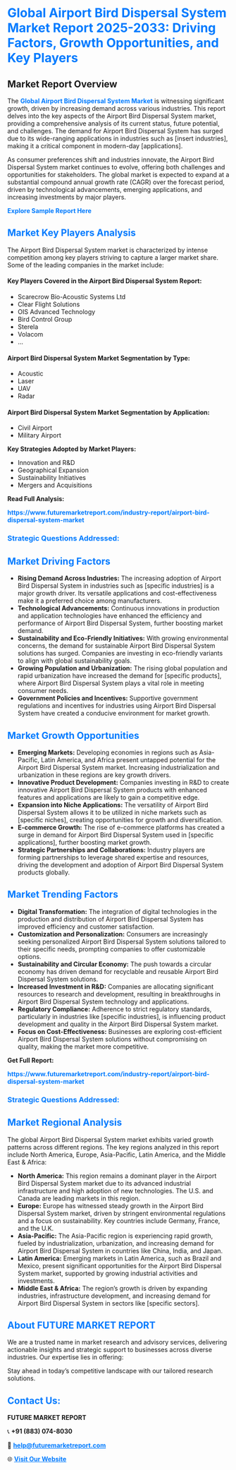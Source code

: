 <h1 style="color: #007BFF;">Global Airport Bird Dispersal System Market Report 2025-2033: Driving Factors, Growth Opportunities, and Key Players</h1>

<section id="overview">
<h2>Market Report Overview</h2>
<p>The <a href="https://www.futuremarketreport.com/industry-report/airport-bird-dispersal-system-market" style="color: #007BFF; text-decoration: none;"><strong>Global Airport Bird Dispersal System Market</strong></a> is witnessing significant growth, driven by increasing demand across various industries. This report delves into the key aspects of the Airport Bird Dispersal System market, providing a comprehensive analysis of its current status, future potential, and challenges. The demand for Airport Bird Dispersal System has surged due to its wide-ranging applications in industries such as [insert industries], making it a critical component in modern-day [applications].</p>
<p>As consumer preferences shift and industries innovate, the Airport Bird Dispersal System market continues to evolve, offering both challenges and opportunities for stakeholders. The global market is expected to expand at a substantial compound annual growth rate (CAGR) over the forecast period, driven by technological advancements, emerging applications, and increasing investments by major players.</p>
</section>

<section id="overview">
<p><a href="https://www.futuremarketreport.com/request-sample/reportId=108691" style="color: #007BFF; text-decoration: none;"><strong>Explore Sample Report Here</strong></a></p>
</section>

<section id="key-players">
<h2 style="color: #007BFF;">Market Key Players Analysis</h2>
<p>The Airport Bird Dispersal System market is characterized by intense competition among key players striving to capture a larger market share. Some of the leading companies in the market include:</p>
<h4>Key Players Covered in the Airport Bird Dispersal System Report:</h4>
<ul><li>Scarecrow Bio-Acoustic Systems Ltd</li><li>Clear Flight Solutions</li><li>OIS Advanced Technology</li><li>Bird Control Group</li><li>Sterela</li><li>Volacom</li><li>...</li></ul>
<h4>Airport Bird Dispersal System Market Segmentation by Type:</h4>
<ul><li>Acoustic</li><li>Laser</li><li>UAV</li><li>Radar</li></ul>

<h4>Airport Bird Dispersal System Market Segmentation by Application:</h4>
<ul><li>Civil Airport</li><li>Military Airport</li></ul>
<p><strong>Key Strategies Adopted by Market Players:</strong></p>
<ul>
<li>Innovation and R&D</li>
<li>Geographical Expansion</li>
<li>Sustainability Initiatives</li>
<li>Mergers and Acquisitions</li>
</ul>
</section>

<section>
<p><strong>Read Full Analysis: </strong></p><a href="https://www.futuremarketreport.com/industry-report/airport-bird-dispersal-system-market" style="color: #007BFF; text-decoration: none;"><strong>https://www.futuremarketreport.com/industry-report/airport-bird-dispersal-system-market</strong></a>
<h3 style="color: #007BFF;">Strategic Questions Addressed:</h3>
</section>

<section id="driving-factors">
<h2 style="color: #007BFF;">Market Driving Factors</h2>
<ul>
<li><strong>Rising Demand Across Industries:</strong> The increasing adoption of Airport Bird Dispersal System in industries such as [specific industries] is a major growth driver. Its versatile applications and cost-effectiveness make it a preferred choice among manufacturers.</li>
<li><strong>Technological Advancements:</strong> Continuous innovations in production and application technologies have enhanced the efficiency and performance of Airport Bird Dispersal System, further boosting market demand.</li>
<li><strong>Sustainability and Eco-Friendly Initiatives:</strong> With growing environmental concerns, the demand for sustainable Airport Bird Dispersal System solutions has surged. Companies are investing in eco-friendly variants to align with global sustainability goals.</li>
<li><strong>Growing Population and Urbanization:</strong> The rising global population and rapid urbanization have increased the demand for [specific products], where Airport Bird Dispersal System plays a vital role in meeting consumer needs.</li>
<li><strong>Government Policies and Incentives:</strong> Supportive government regulations and incentives for industries using Airport Bird Dispersal System have created a conducive environment for market growth.</li>
</ul>
</section>

<section id="growth-opportunities">
<h2 style="color: #007BFF;">Market Growth Opportunities</h2>
<ul>
<li><strong>Emerging Markets:</strong> Developing economies in regions such as Asia-Pacific, Latin America, and Africa present untapped potential for the Airport Bird Dispersal System market. Increasing industrialization and urbanization in these regions are key growth drivers.</li>
<li><strong>Innovative Product Development:</strong> Companies investing in R&D to create innovative Airport Bird Dispersal System products with enhanced features and applications are likely to gain a competitive edge.</li>
<li><strong>Expansion into Niche Applications:</strong> The versatility of Airport Bird Dispersal System allows it to be utilized in niche markets such as [specific niches], creating opportunities for growth and diversification.</li>
<li><strong>E-commerce Growth:</strong> The rise of e-commerce platforms has created a surge in demand for Airport Bird Dispersal System used in [specific applications], further boosting market growth.</li>
<li><strong>Strategic Partnerships and Collaborations:</strong> Industry players are forming partnerships to leverage shared expertise and resources, driving the development and adoption of Airport Bird Dispersal System products globally.</li>
</ul>
</section>

<section id="trending-factors">
<h2 style="color: #007BFF;">Market Trending Factors</h2>
<ul>
<li><strong>Digital Transformation:</strong> The integration of digital technologies in the production and distribution of Airport Bird Dispersal System has improved efficiency and customer satisfaction.</li>
<li><strong>Customization and Personalization:</strong> Consumers are increasingly seeking personalized Airport Bird Dispersal System solutions tailored to their specific needs, prompting companies to offer customizable options.</li>
<li><strong>Sustainability and Circular Economy:</strong> The push towards a circular economy has driven demand for recyclable and reusable Airport Bird Dispersal System solutions.</li>
<li><strong>Increased Investment in R&D:</strong> Companies are allocating significant resources to research and development, resulting in breakthroughs in Airport Bird Dispersal System technology and applications.</li>
<li><strong>Regulatory Compliance:</strong> Adherence to strict regulatory standards, particularly in industries like [specific industries], is influencing product development and quality in the Airport Bird Dispersal System market.</li>
<li><strong>Focus on Cost-Effectiveness:</strong> Businesses are exploring cost-efficient Airport Bird Dispersal System solutions without compromising on quality, making the market more competitive.</li>
</ul>
</section>

<section>
<p><strong>Get Full Report: </strong></p><a href="https://www.futuremarketreport.com/industry-report/airport-bird-dispersal-system-market" style="color: #007BFF; text-decoration: none;"><strong>https://www.futuremarketreport.com/industry-report/airport-bird-dispersal-system-market</strong></a>
<h3 style="color: #007BFF;">Strategic Questions Addressed:</h3>
</section>


<section id="regional-analysis">
<h2 style="color: #007BFF;">Market Regional Analysis</h2>
<p>The global Airport Bird Dispersal System market exhibits varied growth patterns across different regions. The key regions analyzed in this report include North America, Europe, Asia-Pacific, Latin America, and the Middle East & Africa:</p>
<ul>
<li><strong>North America:</strong> This region remains a dominant player in the Airport Bird Dispersal System market due to its advanced industrial infrastructure and high adoption of new technologies. The U.S. and Canada are leading markets in this region.</li>
<li><strong>Europe:</strong> Europe has witnessed steady growth in the Airport Bird Dispersal System market, driven by stringent environmental regulations and a focus on sustainability. Key countries include Germany, France, and the U.K.</li>
<li><strong>Asia-Pacific:</strong> The Asia-Pacific region is experiencing rapid growth, fueled by industrialization, urbanization, and increasing demand for Airport Bird Dispersal System in countries like China, India, and Japan.</li>
<li><strong>Latin America:</strong> Emerging markets in Latin America, such as Brazil and Mexico, present significant opportunities for the Airport Bird Dispersal System market, supported by growing industrial activities and investments.</li>
<li><strong>Middle East & Africa:</strong> The region’s growth is driven by expanding industries, infrastructure development, and increasing demand for Airport Bird Dispersal System in sectors like [specific sectors].</li>
</ul>
</section>

<footer>
<h2 style="color: #007BFF;">About FUTURE MARKET REPORT</h2>
<p>We are a trusted name in market research and advisory services, delivering actionable insights and strategic support to businesses across diverse industries. Our expertise lies in offering:</p>

<p>Stay ahead in today’s competitive landscape with our tailored research solutions.</p>

<h2 style="color: #007BFF;">Contact Us:</h2>
<p><strong>FUTURE MARKET REPORT</strong></p>
<p>📞 <strong>+91 (883) 074-8030</strong></p>
<p>📧 <strong><a href="mailto:help@futuremarketreport.com" style="color: #007BFF;">help@futuremarketreport.com</a></strong></p>
<p>🌐 <strong><a href="https://www.futuremarketreport.com/" style="color: #007BFF;">Visit Our Website</a></strong></p>
</footer>